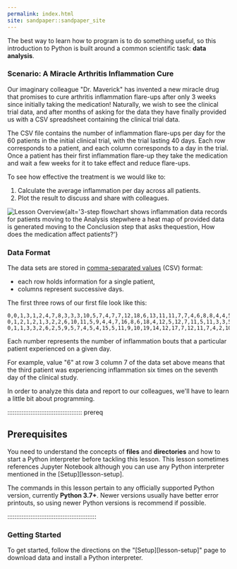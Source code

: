 ```yaml
---
permalink: index.html
site: sandpaper::sandpaper_site
---
```


The best way to learn how to program is to do something useful,
so this introduction to Python is built around a common scientific task:
**data analysis**.

### Scenario: A Miracle Arthritis Inflammation Cure

Our imaginary colleague "Dr. Maverick" has invented a new miracle drug that promises to
cure arthritis inflammation flare-ups after only 3 weeks since initially taking the
medication! Naturally, we wish to see the clinical trial data, and after months of asking
for the data they have finally provided us with a CSV spreadsheet containing the clinical
trial data.

The CSV file contains the number of inflammation flare-ups per day for the 60 patients
in the initial clinical trial, with the trial lasting 40 days. Each row corresponds to a
patient, and each column corresponds to a day in the trial. Once a patient has their first
inflammation flare-up they take the medication and wait a few weeks for it to take effect
and reduce flare-ups.

To see how effective the treatment is we would like to:

1. Calculate the average inflammation per day across all patients.
2. Plot the result to discuss and share with colleagues.

![](episodes/fig/lesson-overview.svg "Lesson Overview"){alt='3-step flowchart shows inflammation data records for patients moving to the Analysis stepwhere a heat map of provided data is generated moving to the Conclusion step that asks thequestion, How does the medication affect patients?'}

### Data Format

The data sets are stored in
[comma-separated values](learners/reference.md#comma-separated-values) (CSV) format:

- each row holds information for a single patient,
- columns represent successive days.

The first three rows of our first file look like this:

```source
0,0,1,3,1,2,4,7,8,3,3,3,10,5,7,4,7,7,12,18,6,13,11,11,7,7,4,6,8,8,4,4,5,7,3,4,2,3,0,0
0,1,2,1,2,1,3,2,2,6,10,11,5,9,4,4,7,16,8,6,18,4,12,5,12,7,11,5,11,3,3,5,4,4,5,5,1,1,0,1
0,1,1,3,3,2,6,2,5,9,5,7,4,5,4,15,5,11,9,10,19,14,12,17,7,12,11,7,4,2,10,5,4,2,2,3,2,2,1,1
```

Each number represents the number of inflammation bouts that a particular patient experienced on a
given day.

For example, value "6" at row 3 column 7 of the data set above means that the third
patient was experiencing inflammation six times on the seventh day of the clinical study.

In order to analyze this data and report to our colleagues, we'll have to learn a little bit
about programming.

::::::::::::::::::::::::::::::::::::::::::  prereq

## Prerequisites

You need to understand the concepts of **files** and **directories** and how to start a Python
interpreter before tackling this lesson. This lesson sometimes references Jupyter
Notebook although you can use any Python interpreter mentioned in the [Setup][lesson-setup].

The commands in this lesson pertain to any officially supported Python version, currently **Python
3\.7+**.  Newer versions usually have better error printouts, so using newer Python versions is
recommend if possible.


::::::::::::::::::::::::::::::::::::::::::::::::::

### Getting Started

To get started, follow the directions on the "[Setup][lesson-setup]" page to download data
and install a Python interpreter.




